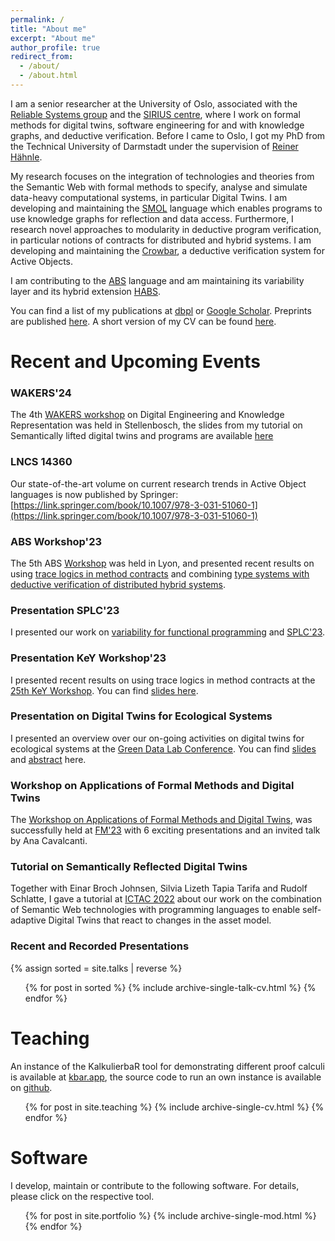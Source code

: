 ```yaml
---
permalink: /
title: "About me"
excerpt: "About me"
author_profile: true
redirect_from: 
  - /about/
  - /about.html
---
```


I am a senior researcher at the University of Oslo, associated with the [Reliable Systems group](https://www.mn.uio.no/ifi/english/research/groups/psy/index.html) 
and the [SIRIUS centre](https://sirius-labs.no), where I work on formal methods for digital twins, software engineering for and with knowledge graphs, and deductive verification.
Before I came to Oslo, I got my PhD from the Technical University of Darmstadt under the supervision of [Reiner Hähnle](https://www.informatik.tu-darmstadt.de/se/gruppenmitglieder/groupmembers_detailseite_30784.en.jsp).

My research focuses on the integration of technologies and theories from the Semantic Web with formal methods to specify, analyse and simulate data-heavy computational systems, in particular Digital Twins. I am developing and maintaining the [SMOL](https://smolang.org/) language which enables programs to use knowledge graphs for reflection and data access.
Furthermore, I research novel approaches to modularity in deductive program verification, in particular notions of contracts for distributed and hybrid systems.
I am developing and maintaining the [Crowbar](https://github.com/Edkamb/crowbar-tool), a deductive verification system for Active Objects.

I am contributing to the [ABS](https://abs-models.org) language and am maintaining its variability layer and its hybrid extension [HABS](https://formbar.raillab.de/en/publications-and-tools/hybrid-abs/).

You can find a list of my publications at [dbpl](https://dblp.org/pid/177/7383.html) or [Google Scholar](https://scholar.google.com/citations?user=-GBTulYAAAAJ). Preprints are published [here](/publications/). A short version of my CV can be found [here](files/cv_short.pdf).

# Recent and Upcoming Events


### WAKERS'24

The 4th [WAKERS workshop](https://set.win.tue.nl/event/wakers-2024/) on Digital Engineering and Knowledge Representation was held in Stellenbosch, the
slides from my tutorial on Semantically lifted digital twins and programs are available [here](files/tutorial_kamburjan_wakers.pdf)

### LNCS 14360 

Our state-of-the-art volume on current research trends in Active Object languages is now published by Springer:
[https://link.springer.com/book/10.1007/978-3-031-51060-1](https://link.springer.com/book/10.1007/978-3-031-51060-1)

### ABS Workshop'23

The 5th ABS [Workshop](https://edkamb.github.io/ABS_23/) was held in Lyon, and 
presented recent results on using [trace logics in method contracts](files/abs23_slides_1.pdf) and combining [type systems with deductive verification of distributed hybrid systems](files/abs23_slides_2.pdf).


### Presentation SPLC'23

I presented our work on [variability for functional programming](files/splc23_slides.pdf) and [SPLC'23](https://2023.splc.net/). 


### Presentation KeY Workshop'23

I presented recent results on using trace logics in method contracts at the [25th KeY Workshop](https://www.key-project.org/key-symposium/key-symposium-2023/). You can find [slides here](files/key23_slides.pdf).



### Presentation on Digital Twins for Ecological Systems

I presented an overview over our on-going activities on digital twins for ecological systems at the [Green Data Lab Conference](https://www.nmbu.no/forside/en/events/greendatalab-conference). You can find [slides](files/gdl_slides.pdf) and [abstract](files/gdl_abstract.pdf) here.


### Workshop on Applications of Formal Methods and Digital Twins

The [Workshop on Applications of Formal Methods and Digital Twins](https://fm2023.isp.uni-luebeck.de/index.php/workshop-applications-of-formal-methods-and-digital-twins/), was successfully held at [FM'23](https://fm2023.isp.uni-luebeck.de/) with 6 exciting presentations and an invited talk by Ana Cavalcanti.


### Tutorial on Semantically Reflected Digital Twins

Together with Einar Broch Johnsen, Silvia Lizeth Tapia Tarifa and Rudolf Schlatte, I gave a tutorial at [ICTAC 2022](https://viam.science.tsu.ge/clas2022/ictac/school.html) about our work on the combination of Semantic Web technologies with programming languages to enable
self-adaptive Digital Twins that react to changes in the asset model.

### Recent and Recorded Presentations
{% assign sorted = site.talks | reverse %}
  <ul>{% for post in sorted %}
    {% include archive-single-talk-cv.html %}
  {% endfor %}</ul>

# Teaching
An instance of the KalkulierbaR tool for demonstrating different proof calculi is available at [kbar.app](http://kbar.app), the source code to run an own instance is available on [github](https://github.com/kalkulierbar/kalkulierbar).

  <ul>{% for post in site.teaching %}
    {% include archive-single-cv.html %}
  {% endfor %}</ul>


# Software
I develop, maintain or contribute to the following software. For details, please click on the respective tool.

  <ul>{% for post in site.portfolio %}
    {% include archive-single-mod.html %}
  {% endfor %}</ul>

